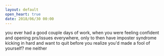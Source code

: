 ```yaml
---
layout: default
open_heart: true
date: 2018/06/30 00:00
---
```


you ever had a good couple days of work, when you were feeling confident and opening prs/issues everywhere, only to then have imposter syndrome kicking in hard and want to quit before you realize you'd made a fool of yourself? me neither
